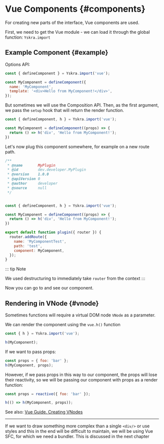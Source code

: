 # Vue Components {#components}

For creating new parts of the interface, Vue components are used.

First, we need to get the Vue module - we can load it through the global function: `Yskra.import`

## Example Component {#example}

Options API:
```js
const { defineComponent } = Yskra.import('vue');

const MyComponent = defineComponent({
  name: 'MyComponent',
  template: '<div>Hello from MyComponent!</div>',
});
```

But sometimes we will use the Composition API. Then, as the first argument, we pass the `setup` hook that will return the render function.

```js
const { defineComponent, h } = Yskra.import('vue');

const MyComponent = defineComponent((props) => {
  return () => h('div', 'Hello from MyComponent!');
})
```

Let's now plug this component somewhere, for example on a new route path.

```js
/**
 * @name       MyPlugin
 * @id         dev.developer.MyPlugin
 * @version    1.0.0
 * @apiVersion 0
 * @author     developer
 * @source     null
 */


const { defineComponent, h } = Yskra.import('vue');

const MyComponent = defineComponent((props) => {
  return () => h('div', 'Hello from MyComponent!');
})

export default function plugin({ router }) {
  router.addRoute({
    name: 'MyComponentTest',
    path: 'test',
    component: MyComponent,
  });
}
```

::: tip Note

We used destructuring to immediately take `router` from the context
:::

Now you can go to <ExternalLink href="http://localhost:8930/test"/> and see our component.


## Rendering in VNode {#vnode}

Sometimes functions will require a virtual DOM node `VNode` as a parameter.

We can render the component using the `vue.h()` function
```js
const { h } = Yskra.import('vue');

h(MyComponent);
```

If we want to pass props:
```js
const props = { foo: 'bar' };
h(MyComponent, props);
```

However, if we pass props in this way to our component, the props will lose their reactivity, so we will be passing our component with props as a render function:
```js
const props = reactive({ foo: 'bar' });

h(() => h(MyComponent, props));
```

See also: [Vue Guide. Creating VNodes](https://vuejs.org/guide/extras/render-function.html#creating-vnodes)
___

If we want to draw something more complex than a single `<div/>` or use styles and this in the end will be difficult to maintain,
we will be using Vue SFC, for which we need a bundler. This is discussed in the next chapter
```
